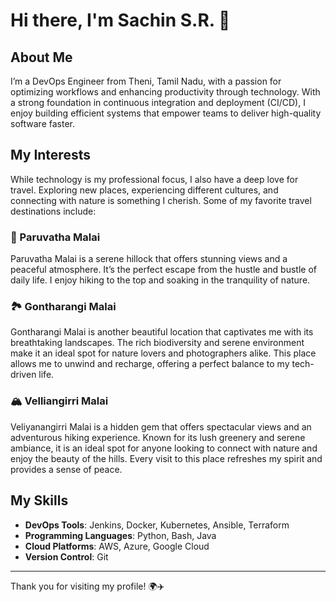 # Hi there, I'm Sachin S.R. 👋

## About Me
I’m a DevOps Engineer from Theni, Tamil Nadu, with a passion for optimizing workflows and enhancing productivity through technology. With a strong foundation in continuous integration and deployment (CI/CD), I enjoy building efficient systems that empower teams to deliver high-quality software faster.

## My Interests
While technology is my professional focus, I also have a deep love for travel. Exploring new places, experiencing different cultures, and connecting with nature is something I cherish. Some of my favorite travel destinations include:

### 🌄 Paruvatha Malai
Paruvatha Malai is a serene hillock that offers stunning views and a peaceful atmosphere. It’s the perfect escape from the hustle and bustle of daily life. I enjoy hiking to the top and soaking in the tranquility of nature.

### 🏞️ Gontharangi Malai
Gontharangi Malai is another beautiful location that captivates me with its breathtaking landscapes. The rich biodiversity and serene environment make it an ideal spot for nature lovers and photographers alike. This place allows me to unwind and recharge, offering a perfect balance to my tech-driven life.

### 🏔️ Velliangirri Malai
Veliyanangirri Malai is a hidden gem that offers spectacular views and an adventurous hiking experience. Known for its lush greenery and serene ambiance, it is an ideal spot for anyone looking to connect with nature and enjoy the beauty of the hills. Every visit to this place refreshes my spirit and provides a sense of peace.



## My Skills
- **DevOps Tools**: Jenkins, Docker, Kubernetes, Ansible, Terraform
- **Programming Languages**: Python, Bash, Java
- **Cloud Platforms**: AWS, Azure, Google Cloud
- **Version Control**: Git


---

Thank you for visiting my profile! 🌍✈️
